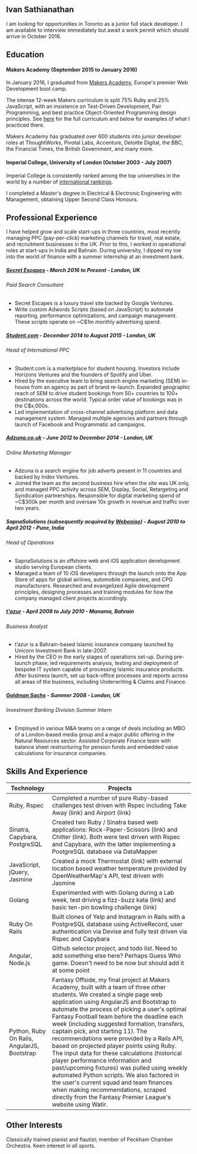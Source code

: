 ## Ivan Sathianathan

I am looking for opportunities in Toronto as a junior full stack developer. I am available to interview immediately but await a work permit which should arrive in October 2016.



## Education

#### Makers Academy (September 2015 to January 2016)

In January 2016, I graduated from [Makers Academy](https://www.makersacademy.com), Europe's premier Web Development boot camp.

The intense 12-week Makers curriculum is split 75% Ruby and 25% JavaScript, with an insistence on Test-Driven Development, Pair Programming, and best practice Object-Oriented Programming design principles. See [here](http://www.makersacademy.com/curriculum/) for the full curriculum and below for examples of what I practiced there.

Makers Academy has graduated over 600 students into junior developer roles at ThoughtWorks, Pivotal Labs, Accenture, Deloitte Digital, the BBC, the Financial Times, the British Government, and many more.

#### Imperial College, University of London (October 2003 - July 2007)

Imperial College is consistently ranked among the top universities in the world by a number of [international rankings](https://www.imperial.ac.uk/about/introducing-imperial/league-tables/).

I completed a Master's degree in Electrical & Electronic Engineering with Management, obtaining Upper Second Class Honours.

## Professional Experience

I have helped grow and scale start-ups in three countries, most recently managing PPC (pay-per-click) marketing channels for travel, real estate, and recruitment businesses in the UK. Prior to this, I worked in operational roles at start-ups in India and Bahrain. During university, I dipped my toe into the world of finance with a summer internship at an investment bank.

##### [Secret Escapes](https://www.secretescapes.com/) - *March 2016 to Present* - London, UK
###### *Paid Search Consultant*
- Secret Escapes is a luxury travel site backed by Google Ventures.
- Write custom Adwords Scripts (based on JavaScript) to automate reporting, performance optimizations, and campaign management. These scripts operate on ~C$1m monthly advertising spend.

##### [Student.com](https://www.student.com/) - *December 2014 to August 2015* - London, UK
###### Head of International PPC
- Student.com is a marketplace for student housing. Investors include Horizons Ventures and the founders of
Spotify and Uber.
- Hired by the executive team to bring search engine marketing (SEM) in-house from an agency as part of brand re-launch. Expanded geographic reach of SEM to drive student bookings from 50+ countries to 100+ destinations across the world. Typical order value of bookings was in the C$x,000s.
- Led implementation of cross-channel advertising platform and data management system. Managed multiple agencies and partners through launch of Facebook and Programmatic ad campaigns.

##### [Adzuna.co.uk](https://www.adzuna.co.uk/) - *June 2012 to December 2014* - London, UK
###### Online Marketing Manager
- Adzuna is a search engine for job adverts present in 11 countries and backed by Index Ventures.
- Joined the team as the second business hire when the site was UK only, and managed PPC activity across SEM, Display, Social, Retargeting and Syndication partnerships. Responsible for digital marketing spend of ~C$300k per month and oversaw 10x growth in revenue and traffic over two years.

##### SapnaSolutions (subsequently acquired by [Webonise](http://www.webonise.com/)) - *August 2010 to April 2012* - Pune, India
###### Head of Operations
- SapnaSolutions is an offshore web and iOS application development studio serving European clients.
- Managed a team of 10 iOS developers through the launch onto the App Store of apps for global airlines, automobile companies, and CPG manufacturers. Researched and evangelized Agile development principles, designing processes and training modules for how the company managed client projects accordingly.

##### [t'azur](http://tazur.com/) - *April 2008 to July 2010* - Manama, Bahrain
###### Business Analyst
- t’azur is a Bahrain-based Islamic insurance company launched by Unicorn Investment Bank in late-2007.
- Hired by the CEO in the early stages of operations set-up. During pre-launch phase, led requirements analysis, testing and deployment of bespoke IT system capable of processing Islamic insurance products. After business launch, set up back-office processes and reports across all areas of the business, including Underwriting & Claims and Finance.

##### [Goldman Sachs](http://www.goldmansachs.com/) - *Summer 2008* - London, UK
###### Investment Banking Division Summer Intern
- Employed in various M&A teams on a range of deals including an MBO of a London-based media group and a major public offering in the Natural Resources sector. Assisted Corporate Finance team with balance sheet restructuring for pension funds and embedded value calculations for insurance companies.


## Skills And Experience

| Technology | Projects |
| --- | --- |
| Ruby, Rspec | Completed a number of pure Ruby-based challenges test driven with Rspec including Take Away (link) and Airport (link)
| Sinatra, Capybara, PostgreSQL | Created two Ruby / Sinatra based web applications: Rock-Paper-Scissors (link) and Chitter (link). Both were test driven with Rspec and Capybara, with the latter implementing a PostgreSQL database via DataMapper |
| JavaScript, jQuery, Jasmine | Created a mock Thermostat (link) with external location based weather temperature provided by OpenWeatherMap's API, test driven with Jasmine |
| Golang | Experimented with with Golang during a Lab week, test driving a fizz-buzz kata (link) and basic ten-pin bowling challenge (link) |
| Ruby On Rails | Built clones of Yelp and Instagram in Rails with a PostgreSQL database using ActiveRecord, user authentication via Devise and fully test driven via Rspec and Capybara |
| Angular, Node.js | Github selector project, and todo list. Need to add something else here? Perhaps Guess Who game. Doesn't need to be now but should add it at some point |
| Python, Ruby On Rails, AngularJS, Bootstrap | Fantasy Offside, my final project at Makers Academy, built with a team of three other students. We created a single page web application using AngularJS and Bootstrap to automate the process of picking a user's optimal Fantasy Football team before the deadline each week (including suggested formation, transfers, captain pick, and starting 11). The recommendations were provided by a Rails API, based on projected player points using Ruby. The input data for these calculations (historical player performance information and past/upcoming fixtures) was pulled using weekly automated Python scripts. We also factored in the user's current squad and team finances when making recommendations, scraped directly from the Fantasy Premier League's website using Watir. |




## Other Interests

Classically trained pianist and flautist; member of Peckham Chamber Orchestra. Keen interest in all sports.
